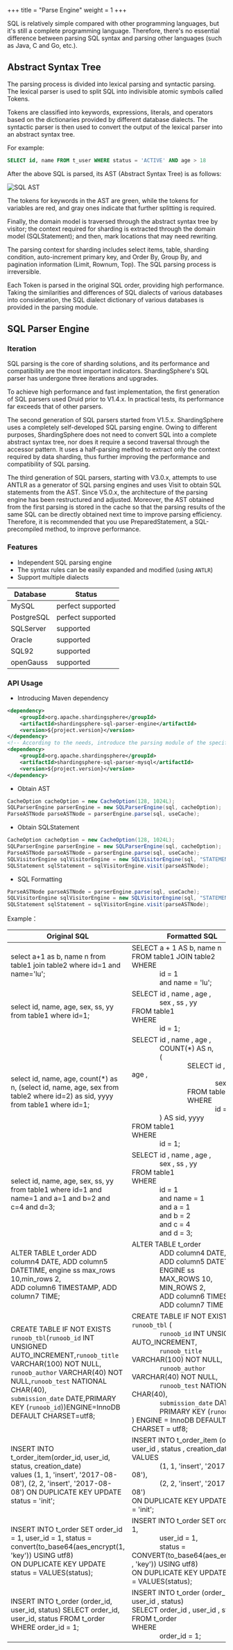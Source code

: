 +++
title = "Parse Engine"
weight = 1
+++

SQL is relatively simple compared with other programming languages, but it's still a complete programming language. Therefore, there's no essential difference between parsing SQL syntax and parsing other languages (such as Java, C and Go, etc.).

## Abstract Syntax Tree

The parsing process is divided into lexical parsing and syntactic parsing. The lexical parser is used to split SQL into indivisible atomic symbols called Tokens. 

Tokens are classified into keywords, expressions, literals, and operators based on the dictionaries provided by different database dialects. The syntactic parser is then used to convert the output of the lexical parser into an abstract syntax tree.

For example:

```sql
SELECT id, name FROM t_user WHERE status = 'ACTIVE' AND age > 18
```

After the above SQL is parsed, its AST (Abstract Syntax Tree) is as follows:

![SQL AST](https://shardingsphere.apache.org/document/current/img/sharding/sql_ast.png)

The tokens for keywords in the AST are green, while the tokens for variables are red, and gray ones indicate that further splitting is required.

Finally, the domain model is traversed through the abstract syntax tree by visitor; the context required for sharding is extracted through the domain model (SQLStatement); and then, mark locations that may need rewriting.

The parsing context for sharding includes select items, table, sharding condition, auto-increment primary key, and Order By, Group By, and pagination information (Limit, Rownum, Top). The SQL parsing process is irreversible. 

Each Token is parsed in the original SQL order, providing high performance. Taking the similarities and differences of SQL dialects of various databases into consideration, the SQL dialect dictionary of various databases is provided in the parsing module.

## SQL Parser Engine

### Iteration

SQL parsing is the core of sharding solutions, and its performance and compatibility are the most important indicators. ShardingSphere's SQL parser has undergone three iterations and upgrades.

To achieve high performance and fast implementation, the first generation of SQL parsers used Druid prior to V1.4.x. In practical tests, its performance far exceeds that of other parsers.

The second generation of SQL parsers started from V1.5.x. ShardingSphere uses a completely self-developed SQL parsing engine. Owing to different purposes, ShardingSphere does not need to convert SQL into a complete abstract syntax tree, nor does it require a second traversal through the accessor pattern. It uses a half-parsing method to extract only the context required by data sharding, thus further improving the performance and compatibility of SQL parsing.

The third generation of SQL parsers, starting with V3.0.x, attempts to use ANTLR as a generator of SQL parsing engines and uses Visit to obtain SQL statements from the AST. 
Since V5.0.x, the architecture of the parsing engine has been restructured and adjusted. Moreover, the AST obtained from the first parsing is stored in the cache so that the parsing results of the same SQL can be directly obtained next time to improve parsing efficiency. Therefore, it is recommended that you use PreparedStatement, a SQL-precompiled method, to improve performance.

### Features

* Independent SQL parsing engine
* The syntax rules can be easily expanded and modified (using `ANTLR`)
* Support multiple dialects

| Database   | Status            |
|----------- |------------------ |
| MySQL      | perfect supported |
| PostgreSQL | perfect supported |
| SQLServer  | supported         |
| Oracle     | supported         |
| SQL92      | supported         |
| openGauss  | supported         |

### API Usage

- Introducing Maven dependency

```xml
<dependency>
    <groupId>org.apache.shardingsphere</groupId>
    <artifactId>shardingsphere-sql-parser-engine</artifactId>
    <version>${project.version}</version>
</dependency>
<!-- According to the needs, introduce the parsing module of the specified dialect (take MySQL as an example), you can add all the supported dialects, or just what you need -->
<dependency>
    <groupId>org.apache.shardingsphere</groupId>
    <artifactId>shardingsphere-sql-parser-mysql</artifactId>
    <version>${project.version}</version>
</dependency>
```

- Obtain AST

```java
CacheOption cacheOption = new CacheOption(128, 1024L);
SQLParserEngine parserEngine = new SQLParserEngine(sql, cacheOption);
ParseASTNode parseASTNode = parserEngine.parse(sql, useCache);
```

- Obtain SQLStatement

```java
CacheOption cacheOption = new CacheOption(128, 1024L);
SQLParserEngine parserEngine = new SQLParserEngine(sql, cacheOption);
ParseASTNode parseASTNode = parserEngine.parse(sql, useCache);
SQLVisitorEngine sqlVisitorEngine = new SQLVisitorEngine(sql, "STATEMENT", useCache, new Properties());
SQLStatement sqlStatement = sqlVisitorEngine.visit(parseASTNode);
```

- SQL Formatting

```java
ParseASTNode parseASTNode = parserEngine.parse(sql, useCache);
SQLVisitorEngine sqlVisitorEngine = new SQLVisitorEngine(sql, "STATEMENT", useCache, new Properties());
SQLStatement sqlStatement = sqlVisitorEngine.visit(parseASTNode);
```

Example：

| Original SQL                                                                                                                                                                                                                                                                               | Formatted SQL                                                                                                                               |
|------------------------------------------------------------------------------------------------------------------------------------------------------------------------------------------------------------------------------------------------------------------------------------------- |-------------------------------------------------------------------------------------------------------------------------------------------- |
| select a+1 as b, name n from table1 join table2 where id=1 and name='lu';                                                                                                                                                                                                                  | SELECT a + 1 AS b, name n<br>FROM table1 JOIN table2<br>WHERE<br>&emsp;&emsp;&emsp;&emsp;id = 1<br>&emsp;&emsp;&emsp;&emsp;and name = 'lu'; |
| select id, name, age, sex, ss, yy from table1 where id=1;                                                                                                                                                                                                                                  | SELECT id , name , age , <br>&emsp;&emsp;&emsp;&emsp;sex , ss , yy <br>FROM table1<br>WHERE <br>&emsp;&emsp;&emsp;&emsp;id = 1; |
| select id, name, age, count(*) as n, (select id, name, age, sex from table2 where id=2) as sid, yyyy from table1 where id=1;                                                                                                                                                               | SELECT id , name , age , <br>&emsp;&emsp;&emsp;&emsp;COUNT(*) AS n, <br>&emsp;&emsp;&emsp;&emsp;(<br>&emsp;&emsp;&emsp;&emsp;&emsp;&emsp;&emsp;&emsp;SELECT id , name , age , <br>&emsp;&emsp;&emsp;&emsp;&emsp;&emsp;&emsp;&emsp;&emsp;&emsp;&emsp;&emsp;sex <br>&emsp;&emsp;&emsp;&emsp;&emsp;&emsp;&emsp;&emsp;FROM table2<br>&emsp;&emsp;&emsp;&emsp;&emsp;&emsp;&emsp;&emsp;WHERE <br>&emsp;&emsp;&emsp;&emsp;&emsp;&emsp;&emsp;&emsp;&emsp;&emsp;&emsp;&emsp;id = 2<br>&emsp;&emsp;&emsp;&emsp;) AS sid, yyyy <br>FROM table1<br>WHERE <br>&emsp;&emsp;&emsp;&emsp;id = 1; |
| select id, name, age, sex, ss, yy from table1 where id=1 and name=1 and a=1 and b=2 and c=4 and d=3;                                                                                                                                                                                       | SELECT id , name , age , <br>&emsp;&emsp;&emsp;&emsp;sex , ss , yy <br>FROM table1<br>WHERE <br>&emsp;&emsp;&emsp;&emsp;id = 1<br>&emsp;&emsp;&emsp;&emsp;and name = 1<br>&emsp;&emsp;&emsp;&emsp;and a = 1<br>&emsp;&emsp;&emsp;&emsp;and b = 2<br>&emsp;&emsp;&emsp;&emsp;and c = 4<br>&emsp;&emsp;&emsp;&emsp;and d = 3; |
| ALTER TABLE t_order ADD column4 DATE, ADD column5 DATETIME, engine ss max_rows 10,min_rows 2, <br>ADD column6 TIMESTAMP, ADD column7 TIME;                                                                                                                                                 | ALTER TABLE t_order<br>&emsp;&emsp;&emsp;&emsp;ADD column4 DATE,<br>&emsp;&emsp;&emsp;&emsp;ADD column5 DATETIME,<br>&emsp;&emsp;&emsp;&emsp;ENGINE ss<br>&emsp;&emsp;&emsp;&emsp;MAX_ROWS 10,<br>&emsp;&emsp;&emsp;&emsp;MIN_ROWS 2,<br>&emsp;&emsp;&emsp;&emsp;ADD column6 TIMESTAMP,<br>&emsp;&emsp;&emsp;&emsp;ADD column7 TIME |
| CREATE TABLE IF NOT EXISTS <br>`runoob_tbl`(`runoob_id` INT UNSIGNED AUTO_INCREMENT,`runoob_title` VARCHAR(100) NOT NULL,<br>`runoob_author` VARCHAR(40) NOT NULL,`runoob_test` NATIONAL CHAR(40),<br>`submission_date` DATE,PRIMARY KEY (`runoob_id`))ENGINE=InnoDB DEFAULT CHARSET=utf8; | CREATE TABLE IF NOT EXISTS `runoob_tbl` (<br>&emsp;&emsp;&emsp;&emsp;`runoob_id` INT UNSIGNED AUTO_INCREMENT,<br>&emsp;&emsp;&emsp;&emsp;`runoob_title` VARCHAR(100) NOT NULL,<br>&emsp;&emsp;&emsp;&emsp;`runoob_author` VARCHAR(40) NOT NULL,<br>&emsp;&emsp;&emsp;&emsp;`runoob_test` NATIONAL CHAR(40),<br>&emsp;&emsp;&emsp;&emsp;`submission_date` DATE,<br>&emsp;&emsp;&emsp;&emsp;PRIMARY KEY (`runoob_id`)<br>) ENGINE = InnoDB DEFAULT CHARSET = utf8; |
| INSERT INTO t_order_item(order_id, user_id, status, creation_date) <br>values (1, 1, 'insert', '2017-08-08'), (2, 2, 'insert', '2017-08-08') ON DUPLICATE KEY UPDATE status = 'init';                                                                                                      | INSERT  INTO t_order_item (order_id , user_id , status , creation_date)<br>VALUES<br>&emsp;&emsp;&emsp;&emsp;(1, 1, 'insert', '2017-08-08'),<br>&emsp;&emsp;&emsp;&emsp;(2, 2, 'insert', '2017-08-08')<br>ON DUPLICATE KEY UPDATE status = 'init'; |
| INSERT INTO t_order SET order_id = 1, user_id = 1, status = convert(to_base64(aes_encrypt(1, 'key')) USING utf8)<br> ON DUPLICATE KEY UPDATE status = VALUES(status);                                                                                                                      | INSERT  INTO t_order SET order_id = 1,<br>&emsp;&emsp;&emsp;&emsp;user_id = 1,<br>&emsp;&emsp;&emsp;&emsp;status = CONVERT(to_base64(aes_encrypt(1 , 'key')) USING utf8)<br>ON DUPLICATE KEY UPDATE status = VALUES(status); |
| INSERT INTO t_order (order_id, user_id, status) SELECT order_id, user_id, status FROM t_order WHERE order_id = 1;                                                                                                                                                                          | INSERT  INTO t_order (order_id , user_id , status) <br>SELECT order_id , user_id , status <br>FROM t_order<br>WHERE <br>&emsp;&emsp;&emsp;&emsp;order_id = 1; |
